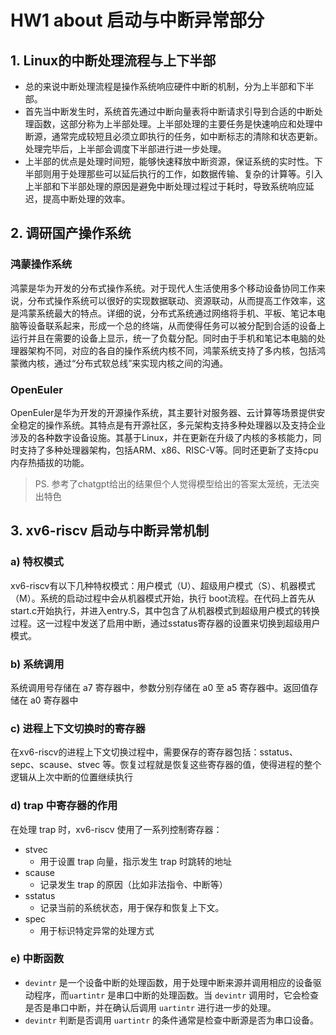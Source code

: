 # HW1 about 启动与中断异常部分

## 1. Linux的中断处理流程与上下半部

- 总的来说中断处理流程是操作系统响应硬件中断的机制，分为上半部和下半部。
- 首先当中断发生时，系统首先通过中断向量表将中断请求引导到合适的中断处理函数，这部分称为上半部处理。上半部处理的主要任务是快速响应和处理中断源，通常完成较短且必须立即执行的任务，如中断标志的清除和状态更新。处理完毕后，上半部会调度下半部进行进一步处理。
- 上半部的优点是处理时间短，能够快速释放中断资源，保证系统的实时性。下半部则用于处理那些可以延后执行的工作，如数据传输、复杂的计算等。引入上半部和下半部处理的原因是避免中断处理过程过于耗时，导致系统响应延迟，提高中断处理的效率。

## 2. 调研国产操作系统
### 鸿蒙操作系统
鸿蒙是华为开发的分布式操作系统。对于现代人生活使用多个移动设备协同工作来说，分布式操作系统可以很好的实现数据联动、资源联动，从而提高工作效率，这是鸿蒙系统最大的特点。详细的说，分布式系统通过网络将手机、平板、笔记本电脑等设备联系起来，形成一个总的终端，从而使得任务可以被分配到合适的设备上运行并且在需要的设备上显示，统一了负载分配。同时由于手机和笔记本电脑的处理器架构不同，对应的各自的操作系统内核不同，鸿蒙系统支持了多内核，包括鸿蒙微内核，通过“分布式软总线”来实现内核之间的沟通。

### OpenEuler
OpenEuler是华为开发的开源操作系统，其主要针对服务器、云计算等场景提供安全稳定的操作系统。其特点是有开源社区，多元架构支持多种处理器以及支持企业涉及的各种数字设备设施。其基于Linux，并在更新在升级了内核的多核能力，同时支持了多种处理器架构，包括ARM、x86、RISC-V等。同时还更新了支持cpu内存热插拔的功能。

> PS. 参考了chatgpt给出的结果但个人觉得模型给出的答案太笼统，无法突出特色


## 3. xv6-riscv 启动与中断异常机制

### a) 特权模式
xv6-riscv有以下几种特权模式：用户模式（U）、超级用户模式（S）、机器模式（M）。系统的启动过程中会从机器模式开始，执行 boot流程。在代码上首先从start.c开始执行，并进入entry.S，其中包含了从机器模式到超级用户模式的转换过程。这一过程中发送了启用中断，通过sstatus寄存器的设置来切换到超级用户模式。

### b) 系统调用
系统调用号存储在 a7 寄存器中，参数分别存储在 a0 至 a5 寄存器中。返回值存储在 a0 寄存器中

### c) 进程上下文切换时的寄存器

在xv6-riscv的进程上下文切换过程中，需要保存的寄存器包括：sstatus、sepc、scause、stvec 等。恢复过程就是恢复这些寄存器的值，使得进程的整个逻辑从上次中断的位置继续执行

### d) trap 中寄存器的作用

在处理 trap 时，xv6-riscv 使用了一系列控制寄存器：
- stvec
  - 用于设置 trap 向量，指示发生 trap 时跳转的地址
- scause
  - 记录发生 trap 的原因（比如非法指令、中断等）
- sstatus
  - 记录当前的系统状态，用于保存和恢复上下文。
- spec
  - 用于标识特定异常的处理方式

### e) 中断函数
- `devintr` 是一个设备中断的处理函数，用于处理中断来源并调用相应的设备驱动程序，而`uartintr` 是串口中断的处理函数。当 `devintr` 调用时，它会检查是否是串口中断，并在确认后调用 `uartintr` 进行进一步的处理。
- `devintr` 判断是否调用 `uartintr` 的条件通常是检查中断源是否为串口设备。
